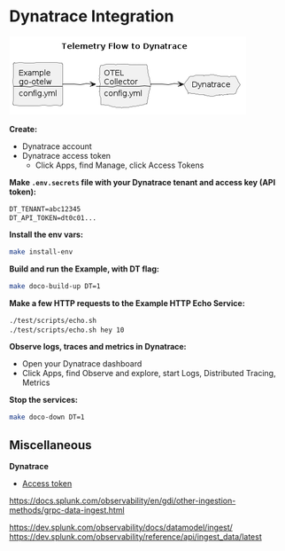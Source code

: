 # Dynatrace Integration
![Dynatrace](./diagrams/dynatrace.png)

**Create:**
* Dynatrace account
* Dynatrace access token
  * Click Apps, find Manage, click Access Tokens

**Make `.env.secrets` file with your Dynatrace tenant and access key (API token):**
```env
DT_TENANT=abc12345
DT_API_TOKEN=dt0c01...
```

**Install the env vars:**
```bash
make install-env
```

**Build and run the Example, with DT flag:**
```bash
make doco-build-up DT=1
```

**Make a few HTTP requests to the Example HTTP Echo Service:**
```bash
./test/scripts/echo.sh
./test/scripts/echo.sh hey 10
```

**Observe logs, traces and metrics in Dynatrace:**
* Open your Dynatrace dashboard
* Click Apps, find Observe and explore, start Logs, Distributed Tracing, Metrics

**Stop the services:**
```bash
make doco-down DT=1
```

## Miscellaneous

**Dynatrace**
* [Access token](https://docs.dynatrace.com/docs/discover-dynatrace/references/dynatrace-api/basics/dynatrace-api-authentication#generate-token--access-token)

https://docs.splunk.com/observability/en/gdi/other-ingestion-methods/grpc-data-ingest.html

https://dev.splunk.com/observability/docs/datamodel/ingest/
https://dev.splunk.com/observability/reference/api/ingest_data/latest
